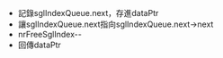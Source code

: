 - 記錄sglIndexQueue.next，存進dataPtr
- 讓sglIndexQueue.next指向sglIndexQueue.next->next
- nrFreeSglIndex--
- 回傳dataPtr